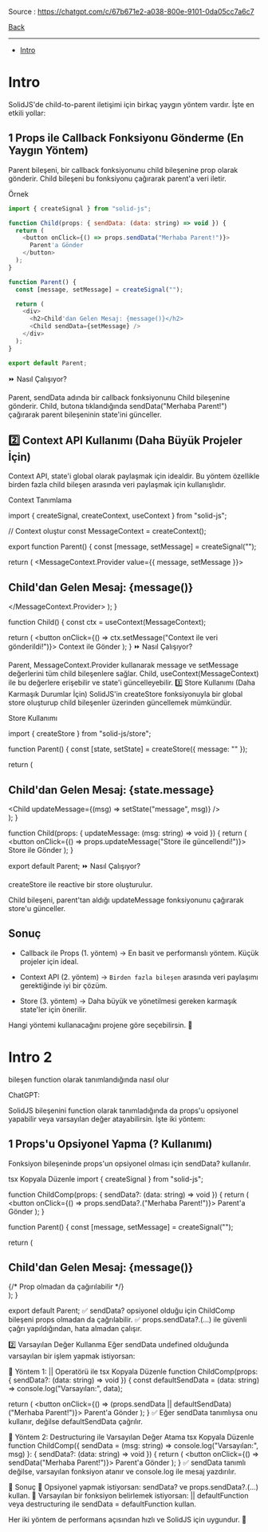 
Source : https://chatgpt.com/c/67b671e2-a038-800e-9101-0da05cc7a6c7

[Back](../readme.md)

---

- [Intro](#intro)


# Intro

SolidJS'de child-to-parent iletişimi için birkaç yaygın yöntem vardır. İşte en etkili yollar:

## 1 Props ile Callback Fonksiyonu Gönderme (En Yaygın Yöntem)

Parent bileşeni, bir callback fonksiyonunu child bileşenine prop olarak gönderir. Child bileşeni bu fonksiyonu çağırarak parent'a veri iletir.

Örnek

```js
import { createSignal } from "solid-js";

function Child(props: { sendData: (data: string) => void }) {
  return (
    <button onClick={() => props.sendData("Merhaba Parent!")}>
      Parent'a Gönder
    </button>
  );
}

function Parent() {
  const [message, setMessage] = createSignal("");

  return (
    <div>
      <h2>Child'dan Gelen Mesaj: {message()}</h2>
      <Child sendData={setMessage} />
    </div>
  );
}

export default Parent;

```

⏩ Nasıl Çalışıyor?

Parent, sendData adında bir callback fonksiyonunu Child bileşenine gönderir. Child, butona tıklandığında sendData("Merhaba Parent!") çağırarak parent bileşeninin state'ini günceller.

## 2️⃣ Context API Kullanımı (Daha Büyük Projeler İçin)

Context API, state'i global olarak paylaşmak için idealdir. Bu yöntem özellikle birden fazla child bileşen arasında veri paylaşmak için kullanışlıdır.

Context Tanımlama

import { createSignal, createContext, useContext } from "solid-js";

// Context oluştur
const MessageContext = createContext();

export function Parent() {
  const [message, setMessage] = createSignal("");

  return (
    <MessageContext.Provider value={{ message, setMessage }}>
      <h2>Child'dan Gelen Mesaj: {message()}</h2>
      <Child />
    </MessageContext.Provider>
  );
}

function Child() {
  const ctx = useContext(MessageContext);

  return (
    <button onClick={() => ctx.setMessage("Context ile veri gönderildi!")}>
      Context ile Gönder
    </button>
  );
}
⏩ Nasıl Çalışıyor?

Parent, MessageContext.Provider kullanarak message ve setMessage değerlerini tüm child bileşenlere sağlar.
Child, useContext(MessageContext) ile bu değerlere erişebilir ve state'i güncelleyebilir.
3️⃣ Store Kullanımı (Daha Karmaşık Durumlar İçin)
SolidJS'in createStore fonksiyonuyla bir global store oluşturup child bileşenler üzerinden güncellemek mümkündür.

Store Kullanımı

import { createStore } from "solid-js/store";

function Parent() {
  const [state, setState] = createStore({ message: "" });

  return (
    <div>
      <h2>Child'dan Gelen Mesaj: {state.message}</h2>
      <Child updateMessage={(msg) => setState("message", msg)} />
    </div>
  );
}

function Child(props: { updateMessage: (msg: string) => void }) {
  return (
    <button onClick={() => props.updateMessage("Store ile güncellendi!")}>
      Store ile Gönder
    </button>
  );
}

export default Parent;
⏩ Nasıl Çalışıyor?

createStore ile reactive bir store oluşturulur.

Child bileşeni, parent'tan aldığı updateMessage fonksiyonunu çağırarak store'u günceller.

## Sonuç

- Callback ile Props (1. yöntem) → En basit ve performanslı yöntem. Küçük projeler için ideal.

- Context API (2. yöntem) → `Birden fazla bileşen` arasında veri paylaşımı gerektiğinde iyi bir çözüm.

- Store (3. yöntem) → Daha büyük ve yönetilmesi gereken karmaşık state'ler için önerilir.

Hangi yöntemi kullanacağını projene göre seçebilirsin. 🚀


# Intro 2

bileşen function olarak tanımlandığında nasıl olur

ChatGPT:

SolidJS bileşenini function olarak tanımladığında da props'u opsiyonel yapabilir veya varsayılan değer atayabilirsin. İşte iki yöntem:

## 1 Props'u Opsiyonel Yapma (? Kullanımı)
Fonksiyon bileşeninde props'un opsiyonel olması için sendData? kullanılır.

tsx
Kopyala
Düzenle
import { createSignal } from "solid-js";

function ChildComp(props: { sendData?: (data: string) => void }) {
  return (
    <button onClick={() => props.sendData?.("Merhaba Parent!")}>
      Parent'a Gönder
    </button>
  );
}

function Parent() {
  const [message, setMessage] = createSignal("");

  return (
    <div>
      <h2>Child'dan Gelen Mesaj: {message()}</h2>
      <ChildComp sendData={setMessage} />
      <ChildComp /> {/* Prop olmadan da çağırılabilir */}
    </div>
  );
}

export default Parent;
✅ sendData? opsiyonel olduğu için ChildComp bileşeni props olmadan da çağrılabilir.
✅ props.sendData?.(...) ile güvenli çağrı yapıldığından, hata almadan çalışır.

2️⃣ Varsayılan Değer Kullanma
Eğer sendData undefined olduğunda varsayılan bir işlem yapmak istiyorsan:

🎯 Yöntem 1: || Operatörü ile
tsx
Kopyala
Düzenle
function ChildComp(props: { sendData?: (data: string) => void }) {
  const defaultSendData = (data: string) => console.log("Varsayılan:", data);

  return (
    <button onClick={() => (props.sendData || defaultSendData)("Merhaba Parent!")}>
      Parent'a Gönder
    </button>
  );
}
✅ Eğer sendData tanımlıysa onu kullanır, değilse defaultSendData çağrılır.

🎯 Yöntem 2: Destructuring ile Varsayılan Değer Atama
tsx
Kopyala
Düzenle
function ChildComp({ sendData = (msg: string) => console.log("Varsayılan:", msg) }: { sendData?: (data: string) => void }) {
  return (
    <button onClick={() => sendData("Merhaba Parent!")}>
      Parent'a Gönder
    </button>
  );
}
✅ sendData tanımlı değilse, varsayılan fonksiyon atanır ve console.log ile mesaj yazdırılır.

📌 Sonuç
🔹 Opsiyonel yapmak istiyorsan: sendData? ve props.sendData?.(...) kullan.
🔹 Varsayılan bir fonksiyon belirlemek istiyorsan: || defaultFunction veya destructuring ile sendData = defaultFunction kullan.

Her iki yöntem de performans açısından hızlı ve SolidJS için uygundur. 🚀